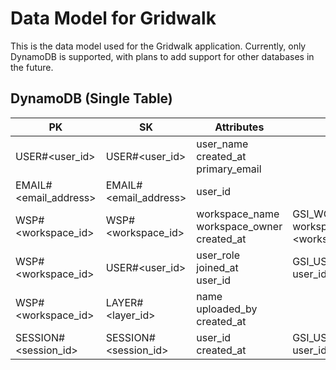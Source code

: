 # Data Model for Gridwalk

This is the data model used for the Gridwalk application. Currently, only DynamoDB is supported, with plans to add support for other databases in the future.

## DynamoDB (Single Table)
| PK | SK | Attributes | GSIs |
|---|---|---|---|
| USER#<user_id> | USER#<user_id> | user_name<br>created_at<br>primary_email | |
| EMAIL#<email_address> | EMAIL#<email_address> | user_id | |
| WSP#<workspace_id> | WSP#<workspace_id> | workspace_name<br>workspace_owner<br>created_at | GSI_WORKSPACE_BY_NAME<br>workspace_name: <workspace_name> |
| WSP#<workspace_id> | USER#<user_id> | user_role<br>joined_at<br>user_id | GSI_USER_ID<br>user_id: <user_id> |
| WSP#<workspace_id> | LAYER#<layer_id> | name<br>uploaded_by<br>created_at | |
| SESSION#<session_id> | SESSION#<session_id> | user_id<br>created_at | GSI_USER<br>user_id: <user_id> |
